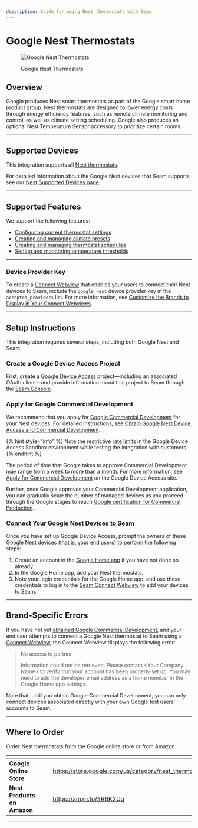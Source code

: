 ```yaml
---
description: Guide for using Nest thermostats with Seam
---
```


# Google Nest Thermostats

<figure><picture><source srcset="../../.gitbook/assets/nest-manufacturer-page-cover-dark.png" media="(prefers-color-scheme: dark)"><img src="../../.gitbook/assets/nest-manufacturer-page-cover-light.png" alt="Google Nest Thermostats"></picture><figcaption><p>Google Nest Thermostats</p></figcaption></figure>

## Overview

Google produces Nest smart thermostats as part of the Google smart home product group. Nest thermostats are designed to lower energy costs through energy efficiency features, such as remote climate monitoring and control, as well as climate setting scheduling. Google also produces an optional Nest Temperature Sensor accessory to prioritize certain rooms.

***

## Supported Devices

This integration supports all [Nest thermostats](https://store.google.com/us/category/nest_thermostats).

For detailed information about the Google Nest devices that Seam supports, see our [Nest Supported Devices page](https://www.seam.co/manufacturers/nest).

***

## Supported Features

We support the following features:

* [Configuring current thermostat settings](../../products/thermostats/configure-current-climate-settings.md)
* [Creating and managing climate presets](../../capability-guides/thermostats/creating-and-managing-climate-presets/)
* [Creating and managing thermostat schedules](../../capability-guides/thermostats/creating-and-managing-thermostat-schedules.md)
* [Setting and monitoring temperature thresholds](../../capability-guides/thermostats/setting-and-monitoring-temperature-thresholds.md)

***

### Device Provider Key

To create a [Connect Webview](../../core-concepts/connect-webviews/) that enables your users to connect their Nest devices to Seam, include the `google_nest` device provider key in the `accepted_providers` list. For more information, see [Customize the Brands to Display in Your Connect Webviews](../../core-concepts/connect-webviews/customizing-connect-webviews.md#customize-the-brands-to-display-in-your-connect-webviews).

***

## Setup Instructions

This integration requires several steps, including both Google Nest and Seam.

### Create a Google Device Access Project

First, create a [Google Device Access](https://developers.google.com/nest/device-access) project—including an associated OAuth client—and provide information about this project to Seam through the [Seam Console](../../core-concepts/seam-console/).

### Apply for Google Commercial Development

We recommend that you apply for [Google Commercial Development](https://developers.google.com/nest/device-access/project/apply) for your Nest devices. For detailed instructions, see [Obtain Google Nest Device Access and Commercial Development](obtain-google-nest-device-access-and-commercial-development.md).

{% hint style="info" %}
Note the restrictive [rate limits](https://developers.google.com/nest/device-access/project/limits) in the Google Device Access Sandbox environment while testing the integration with customers.
{% endhint %}

The period of time that Google takes to approve Commercial Development may range from a week to more than a month. For more information, see [Apply for Commercial Development](https://developers.google.com/nest/device-access/project/apply) on the Google Device Access site.

Further, once Google approves your Commercial Development application, you can gradually scale the number of managed devices as you proceed through the Google stages to reach [Google certification for Commercial Production](https://developers.google.com/nest/device-access/project/apply#certification_for_commercial_production).

### Connect Your Google Nest Devices to Seam

Once you have set up Google Device Access, prompt the owners of these Google Nest devices (that is, your end users) to perform the following steps:

1. Create an account in the [Google Home app](https://home.google.com/get-app/) if you have not done so already.
2. In the Google Home app, add your Nest thermostats.
3. Note your login credentials for the Google Home app, and use these credentials to log in to the [Seam Connect Webview](../../core-concepts/connect-webviews/) to add your devices to Seam.

***

## Brand-Specific Errors

If you have not yet [obtained Google Commercial Development](obtain-google-nest-device-access-and-commercial-development.md), and your end user attempts to connect a Google Nest thermostat to Seam using a [Connect Webview](../../core-concepts/connect-webviews/), the Connect Webview displays the following error:

> No access to partner
>
> Information could not be retrieved. Please contact \<Your Company Name> to verify that your account has been properly set up. You may need to add the developer email address as a home member in the Google Home app settings.

Note that, until you obtain Google Commercial Development, you can only connect devices associated directly with your own Google test users' accounts to Seam.

***

## Where to Order

Order Nest thermostats from the Google online store or from Amazon.

<table data-view="cards"><thead><tr><th></th><th data-hidden></th><th data-hidden></th><th data-hidden data-type="content-ref"></th><th data-hidden data-type="files"></th><th data-hidden data-card-cover data-type="files"></th><th data-hidden data-card-target data-type="content-ref"></th></tr></thead><tbody><tr><td><strong>Google Online Store</strong></td><td></td><td></td><td><a href="https://store.google.com/us/category/nest_thermostats">https://store.google.com/us/category/nest_thermostats</a></td><td><a href="../../.gitbook/assets/nest-logo.png">nest-logo.png</a></td><td><a href="../../.gitbook/assets/nest-logo.png">nest-logo.png</a></td><td><a href="https://store.google.com/us/category/nest_thermostats">https://store.google.com/us/category/nest_thermostats</a></td></tr><tr><td><strong>Nest Products on Amazon</strong></td><td></td><td></td><td><a href="https://amzn.to/3R6K2Uq">https://amzn.to/3R6K2Uq</a></td><td><a href="../../.gitbook/assets/nest-on-amazon.png">nest-on-amazon.png</a></td><td><a href="../../.gitbook/assets/nest-on-amazon.png">nest-on-amazon.png</a></td><td><a href="https://amzn.to/4aaJfus">https://amzn.to/4aaJfus</a></td></tr></tbody></table>

***
